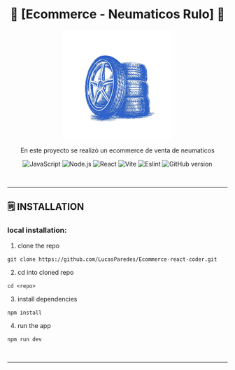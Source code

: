 <div align='center'>
    <h1><b>🎂 [Ecommerce - Neumaticos Rulo] 🎂</b></h1>
    <img src='public/logo.png' width='250' height='250' />
    <p>En este proyecto se realizó un ecommerce de venta de neumaticos</p>

![JavaScript](https://badgen.net/badge/JavaScript/[version]/yellow?)
![Node.js](https://badgen.net/badge/Node.js/[18.17.1]/green?)
![React](https://badgen.net/badge/React/[18.2.0]/cyan?)
![Vite](https://badgen.net/badge/Vite/[5.2.0]/yellow?)
![Eslint](https://badgen.net/badge/Eslint/[8.57.0]/blue?)
![GitHub version](https://badge.fury.io/gh/[githubusername]%2F[repositoryname].svg)

</div>

<br />

---

## 🗒️ **INSTALLATION**

### local installation:

1. clone the repo

```
git clone https://github.com/LucasParedes/Ecommerce-react-coder.git
```

2. cd into cloned repo

```
cd <repo>
```

3. install dependencies

```
npm install
```

4. run the app

```
npm run dev
```

<br />

---
